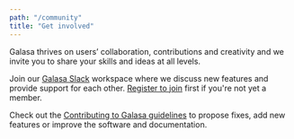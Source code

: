 ```yaml
---
path: "/community"
title: "Get involved"
---
```


Galasa thrives on users’ collaboration, contributions and creativity and we invite you to share your skills and ideas at all levels.

Join our <a href="https://galasa.slack.com" target="_blank"> Galasa Slack</a> workspace where we discuss new features and provide support for each other. <a href="https://join.slack.com/t/galasa/shared_invite/zt-ele2ic8x-VepEO1o13t4Jtb3ZuM4RUA" target="_blank"> Register to join</a> first if you're not yet a member.

Check out the [Contributing to Galasa guidelines](https://github.com/galasa-dev/projectmanagement/blob/master/contributing.md) to propose fixes, add new features or improve the software and documentation.




